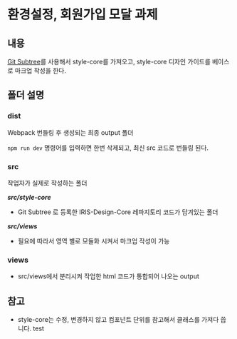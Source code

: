 # 환경설정, 회원가입 모달 과제

## 내용

[Git Subtree](https://ohmy0418.notion.site/IDP-Subtree-99b643e15cae4238b3d1cd5b824c5a13)를 사용해서 style-core를 가져오고, style-core 디자인 가이드를 베이스로 마크업 작성을 한다.

## 폴더 설명

### dist

Webpack 번들링 후 생성되는 최종 output 폴더

`npm run dev` 명령어를 입력하면 한번 삭제되고, 최신 src 코드로 번들링 된다.

### src

작업자가 실제로 작성하는 폴더

**_src/style-core_**

- Git Subtree 로 등록한 IRIS-Design-Core 레파지토리 코드가 담겨있는 폴더

**_src/views_**

- 필요에 따라서 영역 별로 모듈화 시켜서 마크업 작성이 가능

### views

- src/views에서 분리시켜 작업한 html 코드가 통합되어 나오는 output

## 참고

- style-core는 수정, 변경하지 않고 컴포넌트 단위를 참고해서 클래스를 가져다 씁니다.
  test
